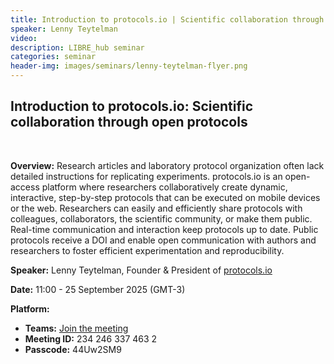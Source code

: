 ```yaml
---
title: Introduction to protocols.io | Scientific collaboration through open protocols
speaker: Lenny Teytelman
video: 
description: LIBRE_hub seminar
categories: seminar
header-img: images/seminars/lenny-teytelman-flyer.png
---
```


## Introduction to protocols.io: Scientific collaboration through open protocols
<br>

**Overview:** 
Research articles and laboratory protocol organization often lack detailed instructions for replicating experiments. protocols.io is an open-access platform where researchers collaboratively create dynamic, interactive, step-by-step protocols that can be executed on mobile devices or the web. Researchers can easily and efficiently share protocols with colleagues, collaborators, the scientific community, or make them public. Real-time communication and interaction keep protocols up to date. Public protocols receive a DOI and enable open communication with authors and researchers to foster efficient experimentation and reproducibility. 

**Speaker:** Lenny Teytelman, Founder & President of [protocols.io](https://www.protocols.io/)

**Date:** 11:00 - 25 September 2025 (GMT-3)

**Platform:**
- **Teams:** [Join the meeting](https://nam10.safelinks.protection.outlook.com/ap/t-59584e83/?url=https%3A%2F%2Fteams.microsoft.com%2Fl%2Fmeetup-join%2F19%253ameeting_MTViNDY1MzItYTM1MS00NTY5LTgzYTQtNTNmZWNlZjA4ZTAz%2540thread.v2%2F0%3Fcontext%3D%257b%2522Tid%2522%253a%25225ff5d9fa-f83f-4ac1-a4d2-eb48ea0a00d2%2522%252c%2522Oid%2522%253a%2522b066b156-36d2-4bf1-8723-85ab0bba4b91%2522%257d&data=05%7C02%7Cpgpadilla%40uc.cl%7C84d6708df5f44467f68f08dde9677b50%7C5ff5d9faf83f4ac1a4d2eb48ea0a00d2%7C0%7C0%7C638923352981632044%7CUnknown%7CTWFpbGZsb3d8eyJFbXB0eU1hcGkiOnRydWUsIlYiOiIwLjAuMDAwMCIsIlAiOiJXaW4zMiIsIkFOIjoiTWFpbCIsIldUIjoyfQ%3D%3D%7C0%7C%7C%7C&sdata=oy9EyvjWlgBQ5oMTPvq2WiBxNBPxGYW%2F1fyyK2om9M4%3D&reserved=0)
- **Meeting ID:** 234 246 337 463 2
- **Passcode:** 44Uw2SM9